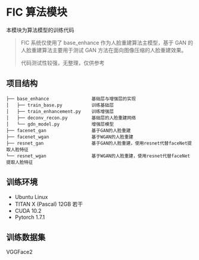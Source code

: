 # FIC 算法模块

本模块为算法模型的训练代码

> FIC 系统仅使用了 base_enhance 作为人脸重建算法主模型，基于 GAN 的人脸重建算法主要用于测试 GAN 方法在面向图像压缩的人脸重建效果。
>
> 代码测试性较强，无整理，仅供参考

## 项目结构

```
├── base_enhance                基础层与增强层的实现
│   ├── train_base.py           训练基础层
│   ├── train_enhancement.py    训练增强层
│   ├── deconv_recon.py         基础层的人脸重建网络
│   └── gdn_model.py            增强层模型
├── facenet_gan                 基于GAN的人脸重建
├── facenet_wgan                基于WGAN的人脸重建
├── resnet_gan                  基于GAN的人脸重建，使用resnet代替faceNet提取人脸特征
└── resnet_wgan                 基于WGAN的人脸重建，使用resnet代替faceNet提取人脸特征
```

## 训练环境

- Ubuntu Linux
- TITAN X (Pascal) 12GB 若干
- CUDA 10.2
- Pytorch 1.7.1

## 训练数据集

VGGFace2
